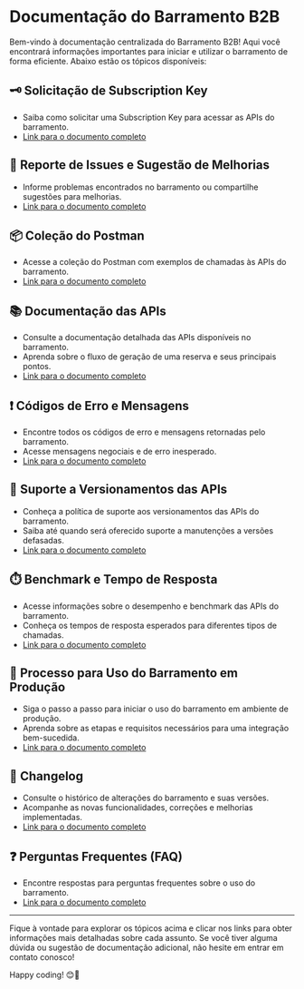 # Documentação do Barramento B2B

Bem-vindo à documentação centralizada do Barramento B2B!
Aqui você encontrará informações importantes para iniciar e utilizar o barramento de forma eficiente. Abaixo estão os tópicos disponíveis:

## 🗝️ Solicitação de Subscription Key

- Saiba como solicitar uma Subscription Key para acessar as APIs do barramento.
- [Link para o documento completo](/docs/pt-br/subscription-key/readme.md)

## 🐞 Reporte de Issues e Sugestão de Melhorias

- Informe problemas encontrados no barramento ou compartilhe sugestões para melhorias.
- [Link para o documento completo](/docs/pt-br/issues-template/readme.md)

## 📦 Coleção do Postman

- Acesse a coleção do Postman com exemplos de chamadas às APIs do barramento.
- [Link para o documento completo](./colecao_postman.md)

## 📚 Documentação das APIs

- Consulte a documentação detalhada das APIs disponíveis no barramento.
- Aprenda sobre o fluxo de geração de uma reserva e seus principais pontos.
- [Link para o documento completo](/docs/pt-br/apis-doc/readme.md)

## ❗️ Códigos de Erro e Mensagens

- Encontre todos os códigos de erro e mensagens retornadas pelo barramento.
- Acesse mensagens negociais e de erro inesperado.
- [Link para o documento completo](/docs/pt-br/apis-doc/errors-code.md)

## 🔄 Suporte a Versionamentos das APIs

- Conheça a política de suporte aos versionamentos das APIs do barramento.
- Saiba até quando será oferecido suporte a manutenções a versões defasadas.
- [Link para o documento completo](./suporte_versionamento_apis.md)

## ⏱️ Benchmark e Tempo de Resposta

- Acesse informações sobre o desempenho e benchmark das APIs do barramento.
- Conheça os tempos de resposta esperados para diferentes tipos de chamadas.
- [Link para o documento completo](./benchmark_tempo_resposta.md)

## 🚀 Processo para Uso do Barramento em Produção

- Siga o passo a passo para iniciar o uso do barramento em ambiente de produção.
- Aprenda sobre as etapas e requisitos necessários para uma integração bem-sucedida.
- [Link para o documento completo](./processo_inicio_producao.md)

## 📝 Changelog

- Consulte o histórico de alterações do barramento e suas versões.
- Acompanhe as novas funcionalidades, correções e melhorias implementadas.
- [Link para o documento completo](/docs/pt-br/change-log/readme.md)

## ❓ Perguntas Frequentes (FAQ)

- Encontre respostas para perguntas frequentes sobre o uso do barramento.
- [Link para o documento completo](/docs/pt-br/faq/readme.md)

---

Fique à vontade para explorar os tópicos acima e clicar nos links para obter informações mais detalhadas sobre cada assunto. Se você tiver alguma dúvida ou sugestão de documentação adicional, não hesite em entrar em contato conosco!

Happy coding! 😊🚀